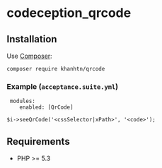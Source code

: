 # codeception_qrcode

## Installation 
Use [Composer](https://getcomposer.org/):
```
composer require khanhtn/qrcode
```
### Example (`acceptance.suite.yml`)
 
     modules:
        enabled: [QrCode]

```
$i->seeQrCode('<cssSelector|xPath>', '<code>');
```
## Requirements 
* PHP >= 5.3
